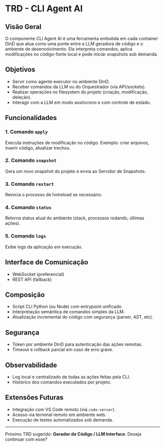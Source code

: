 # TRD - CLI Agent AI

## Visão Geral
O componente CLI Agent AI é uma ferramenta embutida em cada container DinD que atua como uma ponte entre a LLM geradora de código e o ambiente de desenvolvimento. Ela interpreta comandos, aplica modificações no código-fonte local e pode iniciar snapshots sob demanda.

## Objetivos
- Servir como agente executor no ambiente DinD.
- Receber comandos da LLM ou do Orquestrador (via API/sockets).
- Realizar operações no filesystem do projeto (criação, modificação, deleção).
- Interagir com a LLM em modo assíncrono e com controle de estado.

## Funcionalidades

### 1. Comando `apply`
Executa instruções de modificação no código. Exemplo: criar arquivos, inserir código, atualizar trechos.

### 2. Comando `snapshot`
Gera um novo snapshot do projeto e envia ao Servidor de Snapshots.

### 3. Comando `restart`
Reinicia o processo de hotreload se necessário.

### 4. Comando `status`
Retorna status atual do ambiente (stack, processos rodando, últimas ações).

### 5. Comando `logs`
Exibe logs da aplicação em execução.

## Interface de Comunicação
- WebSocket (preferencial)
- REST API (fallback)

## Composição
- Script CLI Python (ou Node) com entrypoint unificado.
- Interpretação semântica de comandos simples da LLM.
- Atualização incremental do código com segurança (parser, AST, etc).

## Segurança
- Token por ambiente DinD para autenticação das ações remotas.
- Timeout e rollback parcial em caso de erro grave.

## Observabilidade
- Log local e centralizado de todas as ações feitas pela CLI.
- Histórico dos comandos executados por projeto.

## Extensões Futuras
- Integração com VS Code remoto (via `code-server`).
- Acesso via terminal remoto em ambiente web.
- Execução de testes automatizados sob demanda.

---
Próximo TRD sugerido: **Gerador de Código / LLM Interface**. Deseja continuar com esse?


